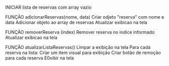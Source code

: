 INICIAR lista de reservas com array vazio

FUNÇÃO adicionarReservas(nome, data)
    Criar odjeto "reserva" com nome e data
    Adicionar objeto ao array de reservas
    Atualizar exibicao na tela

FUNÇÃO removerReserva (index)
    Remover reserva no indice informado
    Atualizar exibicao na tela

FUNÇÃO atualizarListaReservas()
    Limpar a exibição na tela
    Para cada reserva na lista:
        Criar um item visual para exibição
        Criar botão de remoção para cada reserva
        E0xibir na tela

